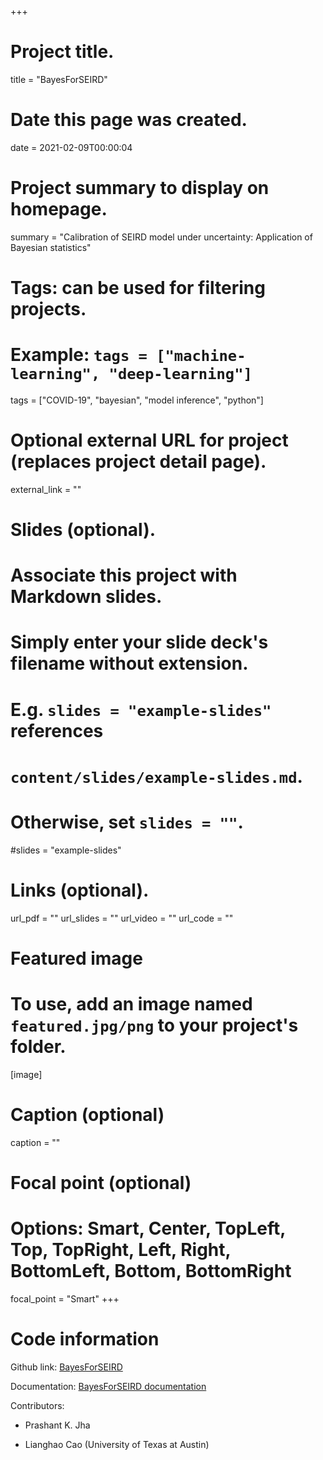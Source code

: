 +++
# Project title.
title = "BayesForSEIRD"

# Date this page was created.
date = 2021-02-09T00:00:04

# Project summary to display on homepage.
summary = "Calibration of SEIRD model under uncertainty: Application of Bayesian statistics"

# Tags: can be used for filtering projects.
# Example: `tags = ["machine-learning", "deep-learning"]`
tags = ["COVID-19", "bayesian", "model inference", "python"]

# Optional external URL for project (replaces project detail page).
external_link = ""

# Slides (optional).
#   Associate this project with Markdown slides.
#   Simply enter your slide deck's filename without extension.
#   E.g. `slides = "example-slides"` references 
#   `content/slides/example-slides.md`.
#   Otherwise, set `slides = ""`.
#slides = "example-slides"

# Links (optional).
url_pdf = ""
url_slides = ""
url_video = ""
url_code = ""


# Featured image
# To use, add an image named `featured.jpg/png` to your project's folder. 
[image]
  # Caption (optional)
  caption = ""
  
  # Focal point (optional)
  # Options: Smart, Center, TopLeft, Top, TopRight, Left, Right, BottomLeft, Bottom, BottomRight
  focal_point = "Smart"
+++

# Code information

Github link: [BayesForSEIRD](https://github.com/prashjha/BayesForSEIRD)

Documentation: [BayesForSEIRD documentation](https://github.com/prashjha/BayesForSEIRD/blob/master/README.md)

Contributors: 

- Prashant K. Jha

- Lianghao Cao (University of Texas at Austin)

